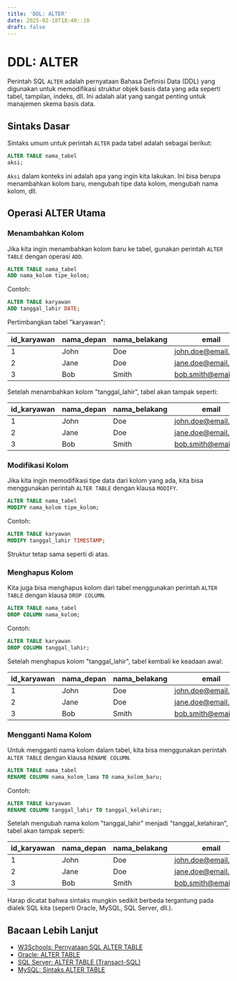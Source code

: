 ```yaml
---
title: 'DDL: ALTER'
date: 2025-02-18T18:40::10
draft: false
---
```


# DDL: ALTER

Perintah SQL `ALTER` adalah pernyataan Bahasa Definisi Data (DDL) yang digunakan untuk memodifikasi struktur objek basis data yang ada seperti tabel, tampilan, indeks, dll. Ini adalah alat yang sangat penting untuk manajemen skema basis data.

## Sintaks Dasar

Sintaks umum untuk perintah `ALTER` pada tabel adalah sebagai berikut:

```sql
ALTER TABLE nama_tabel
aksi;
```

`Aksi` dalam konteks ini adalah apa yang ingin kita lakukan. Ini bisa berupa menambahkan kolom baru, mengubah tipe data kolom, mengubah nama kolom, dll.

## Operasi ALTER Utama

### Menambahkan Kolom

Jika kita ingin menambahkan kolom baru ke tabel, gunakan perintah `ALTER TABLE` dengan operasi `ADD`.

```sql
ALTER TABLE nama_tabel
ADD nama_kolom tipe_kolom;
```

Contoh:

```sql
ALTER TABLE karyawan
ADD tanggal_lahir DATE;
```

Pertimbangkan tabel "karyawan":

| id_karyawan | nama_depan | nama_belakang | email                                             |
| ----------- | ---------- | ------------- | ------------------------------------------------- |
| 1           | John       | Doe           | [john.doe@email.com](mailto:john.doe@email.com)   |
| 2           | Jane       | Doe           | [jane.doe@email.com](mailto:jane.doe@email.com)   |
| 3           | Bob        | Smith         | [bob.smith@email.com](mailto:bob.smith@email.com) |

Setelah menambahkan kolom "tanggal_lahir", tabel akan tampak seperti:

| id_karyawan | nama_depan | nama_belakang | email                                             | tanggal_lahir |
| ----------- | ---------- | ------------- | ------------------------------------------------- | ------------- |
| 1           | John       | Doe           | [john.doe@email.com](mailto:john.doe@email.com)   |               |
| 2           | Jane       | Doe           | [jane.doe@email.com](mailto:jane.doe@email.com)   |               |
| 3           | Bob        | Smith         | [bob.smith@email.com](mailto:bob.smith@email.com) |               |

### Modifikasi Kolom

Jika kita ingin memodifikasi tipe data dari kolom yang ada, kita bisa menggunakan perintah `ALTER TABLE` dengan klausa `MODIFY`.

```sql
ALTER TABLE nama_tabel
MODIFY nama_kolom tipe_kolom;
```

Contoh:

```sql
ALTER TABLE karyawan
MODIFY tanggal_lahir TIMESTAMP;
```

Struktur tetap sama seperti di atas.

### Menghapus Kolom

Kita juga bisa menghapus kolom dari tabel menggunakan perintah `ALTER TABLE` dengan klausa `DROP COLUMN`.

```sql
ALTER TABLE nama_tabel
DROP COLUMN nama_kolom;
```

Contoh:

```sql
ALTER TABLE karyawan
DROP COLUMN tanggal_lahir;
```

Setelah menghapus kolom "tanggal_lahir", tabel kembali ke keadaan awal:

| id_karyawan | nama_depan | nama_belakang | email                                             |
| ----------- | ---------- | ------------- | ------------------------------------------------- |
| 1           | John       | Doe           | [john.doe@email.com](mailto:john.doe@email.com)   |
| 2           | Jane       | Doe           | [jane.doe@email.com](mailto:jane.doe@email.com)   |
| 3           | Bob        | Smith         | [bob.smith@email.com](mailto:bob.smith@email.com) |

### Mengganti Nama Kolom

Untuk mengganti nama kolom dalam tabel, kita bisa menggunakan perintah `ALTER TABLE` dengan klausa `RENAME COLUMN`.

```sql
ALTER TABLE nama_tabel
RENAME COLUMN nama_kolom_lama TO nama_kolom_baru;
```

Contoh:

```sql
ALTER TABLE karyawan
RENAME COLUMN tanggal_lahir TO tanggal_kelahiran;
```

Setelah mengubah nama kolom "tanggal_lahir" menjadi "tanggal_kelahiran", tabel akan tampak seperti:

| id_karyawan | nama_depan | nama_belakang | email                                             | tanggal_kelahiran |
| ----------- | ---------- | ------------- | ------------------------------------------------- | ----------------- |
| 1           | John       | Doe           | [john.doe@email.com](mailto:john.doe@email.com)   |                   |
| 2           | Jane       | Doe           | [jane.doe@email.com](mailto:jane.doe@email.com)   |                   |
| 3           | Bob        | Smith         | [bob.smith@email.com](mailto:bob.smith@email.com) |                   |

Harap dicatat bahwa sintaks mungkin sedikit berbeda tergantung pada dialek SQL kita (seperti Oracle, MySQL, SQL Server, dll.).

## Bacaan Lebih Lanjut

- [W3Schools: Pernyataan SQL ALTER TABLE](https://www.w3schools.com/sql/sql_alter.asp)
- [Oracle: ALTER TABLE](https://docs.oracle.com/cd/B19306_01/server.102/b14200/statements_3001.htm)
- [SQL Server: ALTER TABLE (Transact-SQL)](https://docs.microsoft.com/en-us/sql/t-sql/statements/alter-table-transact-sql?view=sql-server-ver15)
- [MySQL: Sintaks ALTER TABLE](https://dev.mysql.com/doc/refman/8.0/en/alter-table.html)
